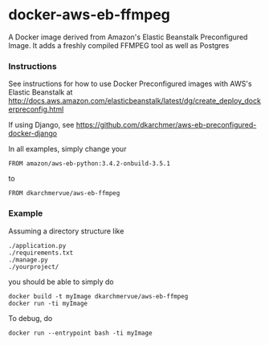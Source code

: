 # docker-aws-eb-ffmpeg

A Docker image derived from Amazon's Elastic Beanstalk Preconfigured Image.
It adds a freshly compiled FFMPEG tool as well as Postgres

### Instructions

See instructions for how to use Docker Preconfigured images with AWS's Elastic Beanstalk at http://docs.aws.amazon.com/elasticbeanstalk/latest/dg/create_deploy_dockerpreconfig.html

If using Django, see https://github.com/dkarchmer/aws-eb-preconfigured-docker-django

In all examples, simply change your

~~~~
FROM amazon/aws-eb-python:3.4.2-onbuild-3.5.1
~~~~

to

~~~~
FROM dkarchmervue/aws-eb-ffmpeg
~~~~


### Example

Assuming a directory structure like

~~~~
./application.py
./requirements.txt
./manage.py
./yourproject/
~~~~

you should be able to simply do

~~~~
docker build -t myImage dkarchmervue/aws-eb-ffmpeg
docker run -ti myImage
~~~~

To debug, do

~~~~
docker run --entrypoint bash -ti myImage
~~~~


